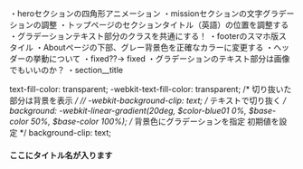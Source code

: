 
<Todo>
・heroセクションの四角形アニメーション
・missionセクションの文字グラデーションの調整
・トップページのセクションタイトル（英語）の位置を調整する
・グラデーションテキスト部分のクラスを共通にする！
・footerのスマホ版スタイル
・Aboutページの下部、グレー背景色を正確なカラーに変更する



<memo>
・ヘッダーの挙動について
    ・fixed??→ fixed
・グラデーションのテキスト部分は画像でもいいのか？

<components>
・section__title

<!-- .gradation-text -->
text-fill-color: transparent;
-webkit-text-fill-color: transparent; /* 切り抜いた部分は背景を表示 */
// -webkit-background-clip: text; /* テキストで切り抜く */
background: -webkit-linear-gradient(20deg, $color-blue01 0%, $base-color 50%, $base-color 100%); /* 背景色にグラデーションを指定 初期値を設定 */
background-clip: text;

<!-- section__enTitle -->
<h4 class="section__enTitle">ここにタイトル名が入ります</h4>